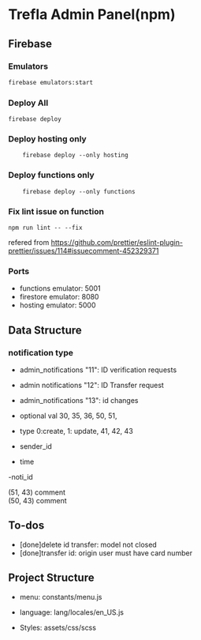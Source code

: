 # Trefla Admin Panel(npm)


## Firebase

### Emulators
```bash
firebase emulators:start
```

### Deploy All
```node
firebase deploy 
```

### Deploy hosting only
```node
    firebase deploy --only hosting
```

### Deploy functions only
```node
    firebase deploy --only functions
```

### Fix lint issue on function

```node
npm run lint -- --fix
```
refered from
    https://github.com/prettier/eslint-plugin-prettier/issues/114#issuecomment-452329371

### Ports

- functions emulator: 5001
- firestore emulator: 8080
- hosting emulator: 5000


## Data Structure

### notification type

 - admin_notifications "11": ID verification requests
 - admin notifications "12": ID Transfer request
 - admin_notifications "13": id changes



 - optional val
    30, 35, 36, 50, 51, 
 - type
    0:create, 1: update, 41, 42, 43
 - sender_id

 - time

 -noti_id

(51, 43) comment <br/>
(50, 43) comment


## To-dos

- [done]delete id transfer: model not closed
- [done]transfer id: origin user must have card number
 
## Project Structure

- menu: constants/menu.js

- language: lang/locales/en_US.js

- Styles: assets/css/scss

